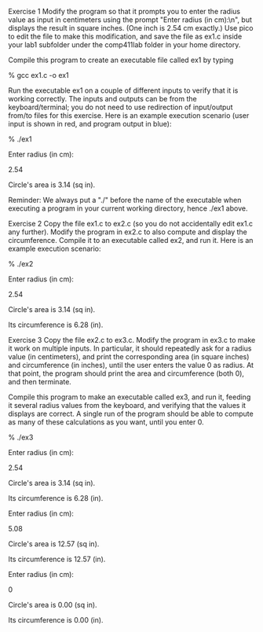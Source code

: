 Exercise 1
Modify the program so that it prompts you to enter the radius value as input in centimeters using the prompt "Enter radius (in cm):\n", but displays the result in square inches. (One inch is 2.54 cm exactly.) Use pico to edit the file to make this modification, and save the file as ex1.c inside your lab1 subfolder under the comp411lab folder in your home directory.

Compile this program to create an executable file called ex1 by typing

% gcc ex1.c -o ex1

Run the executable ex1 on a couple of different inputs to verify that it is working correctly. The inputs and outputs can be from the keyboard/terminal; you do not need to use redirection of input/output from/to files for this exercise. Here is an example execution scenario (user input is shown in red, and program output in blue):

% ./ex1

Enter radius (in cm):

2.54

Circle's area is 3.14 (sq in).

Reminder: We always put a "./" before the name of the executable when executing a program in your current working directory, hence ./ex1 above.

Exercise 2
Copy the file ex1.c to ex2.c (so you do not accidentally edit ex1.c any further). Modify the program in ex2.c to also compute and display the circumference. Compile it to an executable called ex2, and run it. Here is an example execution scenario:

% ./ex2

Enter radius (in cm):

2.54

Circle's area is 3.14 (sq in).

Its circumference is 6.28 (in).

Exercise 3
Copy the file ex2.c to ex3.c. Modify the program in ex3.c to make it work on multiple inputs. In particular, it should repeatedly ask for a radius value (in centimeters), and print the corresponding area (in square inches) and circumference (in inches), until the user enters the value 0 as radius. At that point, the program should print the area and circumference (both 0), and then terminate.

Compile this program to make an executable called ex3, and run it, feeding it several radius values from the keyboard, and verifying that the values it displays are correct. A single run of the program should be able to compute as many of these calculations as you want, until you enter 0.

% ./ex3

Enter radius (in cm):

2.54

Circle's area is 3.14 (sq in).

Its circumference is 6.28 (in).

Enter radius (in cm):

5.08

Circle's area is 12.57 (sq in).

Its circumference is 12.57 (in).

Enter radius (in cm):

0

Circle's area is 0.00 (sq in).

Its circumference is 0.00 (in).
